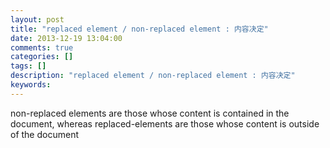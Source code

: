```yaml
---
layout: post
title: "replaced element / non-replaced element : 内容决定"
date: 2013-12-19 13:04:00 
comments: true
categories: []
tags: []
description: "replaced element / non-replaced element : 内容决定"
keywords: 
---
```



 
  
   non-replaced elements are those whose content is contained in the document, whereas replaced-elements are those whose content
 is outside of the document
  
 


